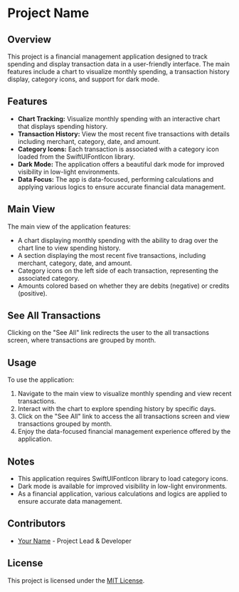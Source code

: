 # Project Name

## Overview

This project is a financial management application designed to track spending and display transaction data in a user-friendly interface. The main features include a chart to visualize monthly spending, a transaction history display, category icons, and support for dark mode.

## Features

- **Chart Tracking:** Visualize monthly spending with an interactive chart that displays spending history.
- **Transaction History:** View the most recent five transactions with details including merchant, category, date, and amount.
- **Category Icons:** Each transaction is associated with a category icon loaded from the SwiftUIFontIcon library.
- **Dark Mode:** The application offers a beautiful dark mode for improved visibility in low-light environments.
- **Data Focus:** The app is data-focused, performing calculations and applying various logics to ensure accurate financial data management.

## Main View

The main view of the application features:

- A chart displaying monthly spending with the ability to drag over the chart line to view spending history.
- A section displaying the most recent five transactions, including merchant, category, date, and amount.
- Category icons on the left side of each transaction, representing the associated category.
- Amounts colored based on whether they are debits (negative) or credits (positive).

## See All Transactions

Clicking on the "See All" link redirects the user to the all transactions screen, where transactions are grouped by month.

## Usage

To use the application:

1. Navigate to the main view to visualize monthly spending and view recent transactions.
2. Interact with the chart to explore spending history by specific days.
3. Click on the "See All" link to access the all transactions screen and view transactions grouped by month.
4. Enjoy the data-focused financial management experience offered by the application.

## Notes

- This application requires SwiftUIFontIcon library to load category icons.
- Dark mode is available for improved visibility in low-light environments.
- As a financial application, various calculations and logics are applied to ensure accurate data management.

## Contributors

- [Your Name](https://github.com/yourusername) - Project Lead & Developer

## License

This project is licensed under the [MIT License](LICENSE).
